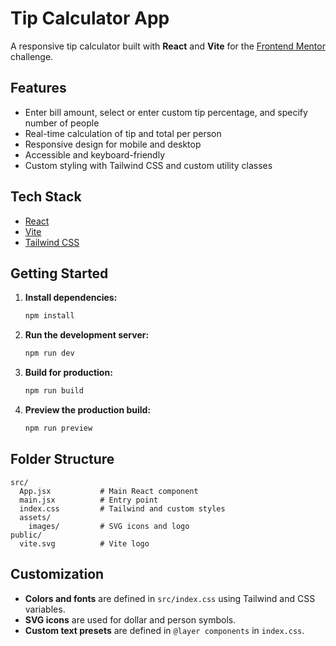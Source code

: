 # Tip Calculator App

A responsive tip calculator built with **React** and **Vite** for the [Frontend Mentor](https://www.frontendmentor.io/) challenge.

## Features

- Enter bill amount, select or enter custom tip percentage, and specify number of people
- Real-time calculation of tip and total per person
- Responsive design for mobile and desktop
- Accessible and keyboard-friendly
- Custom styling with Tailwind CSS and custom utility classes

## Tech Stack

- [React](https://react.dev/)
- [Vite](https://vitejs.dev/)
- [Tailwind CSS](https://tailwindcss.com/)

## Getting Started

1. **Install dependencies:**
   ```sh
   npm install
   ```

2. **Run the development server:**
   ```sh
   npm run dev
   ```

3. **Build for production:**
   ```sh
   npm run build
   ```

4. **Preview the production build:**
   ```sh
   npm run preview
   ```

## Folder Structure

```
src/
  App.jsx           # Main React component
  main.jsx          # Entry point
  index.css         # Tailwind and custom styles
  assets/
    images/         # SVG icons and logo
public/
  vite.svg          # Vite logo
```

## Customization

- **Colors and fonts** are defined in `src/index.css` using Tailwind and CSS variables.
- **SVG icons** are used for dollar and person symbols.
- **Custom text presets** are defined in `@layer components` in `index.css`.


